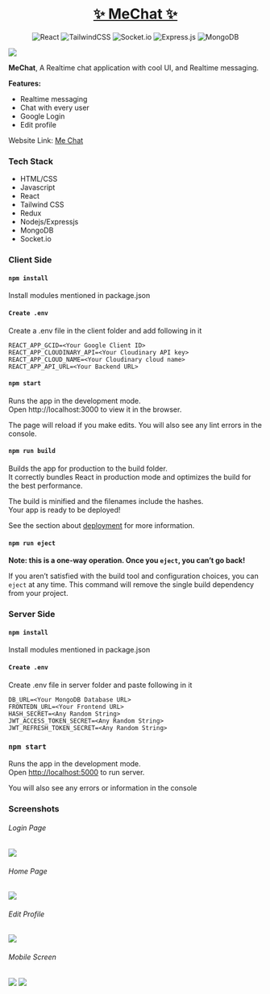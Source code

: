 <h1 align="center"> <a href="https://github.com/anugoyal998/MeChat"><strong> ✨ MeChat ✨</strong></a></h1>
<div align="center">

![React](https://img.shields.io/badge/react-%2320232a.svg?style=for-the-badge&logo=react&logoColor=%2361DAFB)  ![TailwindCSS](https://img.shields.io/badge/tailwindcss-%2338B2AC.svg?style=for-the-badge&logo=tailwind-css&logoColor=white)  ![Socket.io](https://img.shields.io/badge/Socket.io-black?style=for-the-badge&logo=socket.io&badgeColor=010101)  ![Express.js](https://img.shields.io/badge/express.js-%23404d59.svg?style=for-the-badge&logo=express&logoColor=%2361DAFB)  ![MongoDB](https://img.shields.io/badge/MongoDB-%234ea94b.svg?style=for-the-badge&logo=mongodb&logoColor=white)

<div>

<div align="start">

<img src="md-img/logo-lg.png">

**MeChat**, A Realtime chat application with cool UI, and Realtime messaging.

**Features:**
* Realtime messaging 
* Chat with every user
* Google Login
* Edit profile

Website Link: [Me Chat](https://chat-app-sandy-eta.vercel.app/)


### Tech Stack
* HTML/CSS
* Javascript
* React
* Tailwind CSS
* Redux
* Nodejs/Expressjs
* MongoDB
* Socket.io

### Client Side
#### `npm install`
Install modules mentioned in package.json
#### `Create .env`
Create a .env file in the client folder and add following in it
```
REACT_APP_GCID=<Your Google Client ID>
REACT_APP_CLOUDINARY_API=<Your Cloudinary API key>
REACT_APP_CLOUD_NAME=<Your Cloudinary cloud name>
REACT_APP_API_URL=<Your Backend URL>
```
#### `npm start`
Runs the app in the development mode.  
Open http://localhost:3000 to view it in the browser.  

The page will reload if you make edits.
You will also see any lint errors in the console.
#### `npm run build`
Builds the app for production to the build folder.  
It correctly bundles React in production mode and optimizes the build for the best performance.

The build is minified and the filenames include the hashes.  
Your app is ready to be deployed!

See the section about [deployment](https://facebook.github.io/create-react-app/docs/deployment) for more information.  
#### `npm run eject`
**Note: this is a one-way operation. Once you `eject`, you can’t go back!**  

If you aren’t satisfied with the build tool and configuration choices, you can `eject` at any time. This command will remove the single build dependency from your project.

### Server Side
#### `npm install`
Install modules mentioned in package.json
#### `Create .env`
Create .env file in server folder and paste following in it
```
DB_URL=<Your MongoDB Database URL>
FRONTEDN_URL=<Your Frontend URL>
HASH_SECRET=<Any Random String>
JWT_ACCESS_TOKEN_SECRET=<Any Random String>
JWT_REFRESH_TOKEN_SECRET=<Any Random String>
```
### `npm start`

Runs the app in the development mode.  
Open [http://localhost:5000](http://localhost:5000) to run server.  

You will also see any errors or information in the console


### Screenshots

###### Login Page
<img src="md-img/login.png">

###### Home Page
<img src="md-img/home.png">

###### Edit Profile
<img src="md-img/edit-profile.png">

###### Mobile Screen
<img src="md-img/home-mobile.png">
<img src="md-img/chat-mobile.png">

</div>
